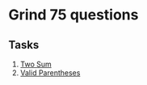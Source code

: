 # Grind 75 questions

## Tasks
01. [Two Sum](src/main/java/task01/Readme.MD)
02. [Valid Parentheses](src/main/java/task02/Readme.MD) 
